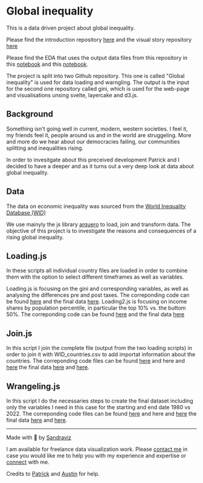 # Global inequality

This is a data driven project about global inequality.

Please find the introduction repository [here](https://github.com/sandravizz/Intro-Global-Inequality) and the visual story repository [here](https://github.com/sandravizz/Global_inequality_Story)

Please find the EDA that uses the output data files from this repository in this [notebook](https://observablehq.com/@sandraviz/global-inequality) and this [notebook](https://observablehq.com/d/b8a01ac60f823d87).

The project is split into two Github repository. This one is called "Global inequality" is used for data loading and warngling. The output is the input for the second one repository called gini, which is used for the web-page and visualisations unsing svelte, layercake and d3.js.

## Background

Something isn't going well in current, modern, western societies. I feel it, my friends feel it, people around us and in the world are struggeling. More and more do we hear about our democracies failing, our communities splitting and inequalities rising.

In order to invesitgate about this preceived development Patrick and I decided to have a deeper and as it turns out a very deep look at data about global inequality.

## Data

The data on economic inequality was sourced from the [World Inequality Database (WID)](https://wid.world/)

We use mainyly the js library [arquero](https://www.npmjs.com/package/arquero) to load, join and transform data. The objective of this project is to investigate the reasons and consequences of a rising global inequality.

## Loading.js

In these scripts all individual country files are loaded in order to combine them with the option to select different timeframes as well as variables.

Loading.js is focusing on the gini and corresponding variables, as well as analysing the differences pre and post taxes.
The correponding code can be found [here](js/loading.js) and the final data [here](js/output_data/loading.js).
Loading2.js is focusing on income shares by population percentile, in particular the top 10% vs. the buttom 50%.
The correponding code can be found [here](js/output_data/tidy_data.csv) and the final data [here](js/output_data/tidy_data2.csv)

## Join.js

In this script I join the complete file (output from the two loading scripts) in order to join it with WID_countries.csv to add importat information about the countries.
The correponding code files can be found [here](js/join.js) and here and [here](js/join2.js) the final data [here](js/output_data/data_all.csv) and [here](js/output_data/data_all2.csv).

## Wrangeling.js

In this script I do the necessaries steps to create the final dataset including only the variables I need in this case for the starting and end date 1980 vs 2022.
The correponding code files can be found [here](js/wrangeling.js) and here and [here](js/wrangeling2.js) the final data [here](js/output_data/gini_1980_2022.csv) and [here](js/output_data/share_1980_2022.csv).

---

Made with :green_heart: by [Sandraviz](https://www.sandraviz.com/bio)

I am available for freelance data visualization work. Please [contact me](https://www.upwork.com/freelancers/~01385aaac85d3fbba5) in case you would like me to help you with my experience and expertise or [connect](https://www.linkedin.com/in/sandradataviz/) with me.

Credits to [Patrick](https://www.linkedin.com/in/patrickwojda/) and [Austin](https://github.com/thataustin?tab=overview&from=2024-06-01&to=2024-06-12) for help.
